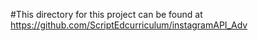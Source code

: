 #This directory for this project can be found at https://github.com/ScriptEdcurriculum/instagramAPI_Adv